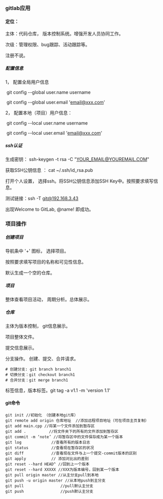 ### gitlab应用

#### 定位： 

主体：代码仓库， 版本控制系统。增强开发人员协同工作。

次级：管理权限、bug跟踪、活动跟踪等。



注册不说。

##### 配置信息

1， 配置全局用户信息

​	git config --global user.name username

​	git config --global user.email 'email@xxx.com' 

2， 配置本地（项目）用户信息：

​	git config --local user.name username

​	git config --local user.email 'email@xxx.com'



##### ssh认证

生成密钥： ssh-keygen -t rsa -C "YOUR_EMAIL@YOUREMAIL.COM" 

获取SSH公钥信息 ： cat ~/.ssh/id_rsa.pub

打开个人设置， 选择ssh。将SSH公钥信息添加SSH Key中。按照要求填写信息。

测试链接：ssh -T git@192.168.3.43

出现Welcome to GitLab, @name! 即成功。





### 项目操作

##### 创建项目

导航条中 '+' 图标， 选择项目。

按照要求填写项目的名称和可见性信息。

默认生成一个空的仓库。



##### 项目

整体查看项目活动， 周期分析。总体展示。



##### 仓库

主体为版本控制， git信息展示。

项目整体文件。

提交信息展示。

分支操作。 创建、提交、合并请求。

```
# 创建分支: git branch branch1
# 切换分支：git checkout branch1
# 合并分支：git merge branch1
```

标签信息，版本标签。git tag -a v1.1 -m 'version 1.1'





































#### git命令

```
git init //初始化 （创建本地git库）
git remote add origin 仓库地址  //添加远程项目地址（可在项目主页复制）
git add main.cpp //将某一个文件添加到暂存区
git add .          //将文件夹下的所有的文件添加到暂存区
git commit -m ‘note’ //将暂存区中的文件保存成为某一个版本
git log             //查看所有的版本日志
git status          //查看现在暂存区的状况
git diff            //查看现在文件与上一个提交-commit版本的区别
git apply 			// 添加对比出的差别
git reset --hard HEAD^ //回到上一个版本
git reset --hard XXXXX //XXX为版本编号，回到某一个版本
git pull origin master //从主分支pull到本地
git push -u origin master //从本地push到主分支
git pull                //pull默认主分支
git push                //push默认主分支
```


